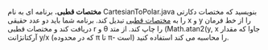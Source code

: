 **مختصات قطبی.** برنامه ای به نام CartesianToPolar.java بنویسید که مختصات دکارتی را به [مختصات قطبی](https://mathworld.wolfram.com/PolarCoordinates.html) تبدیل کند.
 برنامه شما باید دو عدد حقیقی x و y را از خط فرمان دریافت کند و مختصات قطبی r و θ را
چاپ کند. از متد (Math.atan2(y, x جاوا که مقدار آرکتانژانت y/x (که در محدوده π تا π- است) را محاسبه ‌می کند استفاده کنید.
